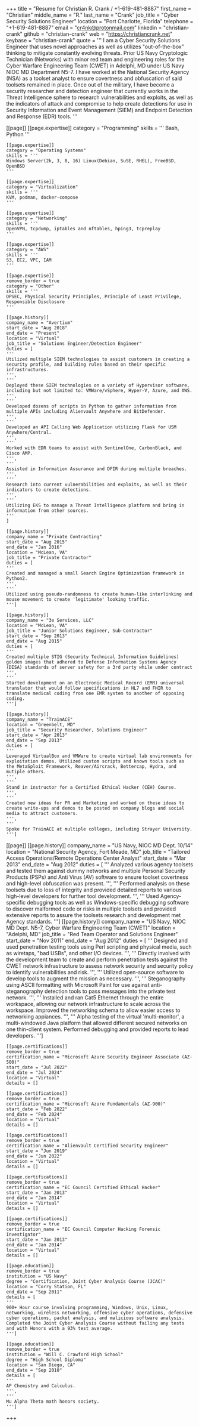 +++
title = "Resume for Christian R. Crank / +1-619-481-8887"
first_name = "Christian"
middle_name = "R."
last_name = "Crank"
job_title = "Cyber Security Solutions Engineer"
location = "Port Charlotte, Florida"
telephone = "+1-619-481-8887"
email = "cr4nk@protonmail.com"
linkedin = "christian-crank"
github = "christian-crank"
web = "https://christiancrank.net"
keybase = "christian-crank"
quote = '''
I am a Cyber Security Solutions Engineer that uses novel approaches as well as utilizes "out-of-the-box" thinking to mitigate constantly evolving threats. Prior US Navy Cryptologic Technician (Networks) with minor red team and engineering roles for the Cyber Warfare Engineering Team (CWET) in Adelphi, MD under US Navy NIOC MD Department N5-7. I have worked at the National Security Agency (NSA) as a toolset analyst to ensure covertness and obfuscation of said toolsets remained in place. Once out of the military, I have become a security researcher and detection engineer that currently works in the Threat Intelligence sphere to research vulnerabilities and exploits, as well as the indicators of attack and compromise to help create detections for use in Security Information and Event Management (SIEM) and Endpoint Detection and Response (EDR) tools.
'''

[[page]]
    [[page.expertise]]
    category = "Programming"
    skills = '''
    Bash, Python
    '''

    [[page.expertise]]
    category = "Operating Systems"
    skills = '''
    Windows Server(2k, 3, 8, 16) Linux(Debian, SuSE, RHEL), FreeBSD, OpenBSD
    '''

    [[page.expertise]]
    category = "Virtualization"
    skills = '''
    KVM, podman, docker-compose
    '''

    [[page.expertise]]
    category = "Networking"
    skills = '''
    OpenVPN, tcpdump, iptables and nftables, hping3, tcpreplay
    '''

    [[page.expertise]]
    category = "AWS"
    skills = '''
    S3, EC2, VPC, IAM
    '''

    [[page.expertise]]
    remove_border = true
    category = "Other"
    skills = '''
    OPSEC, Physical Security Principles, Principle of Least Privilege, Responsible Disclosure
    '''

    [[page.history]]
    company_name = "Avertium"
    start_date = "Aug 2018"
    end_date = "Present"
    location = "Virtual"
    job_title = "Solutions Engineer/Detection Engineer"
    duties = [
    '''
    Utilized multiple SIEM technologies to assist customers in creating a security profile, and building rules based on their specific infrastructures.
    ''',
    '''
    Deployed these SIEM technologies on a variety of Hypervisor software, including but not limited to: VMWare/vSphere, Hyper-V, Azure, and AWS.
    ''',
    '''
    Developed dozens of scripts in Python to gather information from multiple APIs including Alienvault Anywhere and BitDefender.
    ''',
    '''
    Developed an API Calling Web Application utilizing Flask for USM Anywhere/Central.
    ''',
    '''
    Worked with EDR teams to assist with SentinelOne, CarbonBlack, and Cisco AMP.
    ''',
    '''
    Assisted in Information Assurance and DFIR during multiple breaches.
    ''',
    '''
    Research into current vulnerabilities and exploits, as well as their indicators to create detections.
    ''',
    '''
    Utilizing EKS to manage a Threat Intelligence platform and bring in information from other sources.
    '''
    ]
    
    [[page.history]]
    company_name = "Private Contracting"
    start_date = "Aug 2015"
    end_date = "Jan 2016"
    location = "McLean, VA"
    job_title = "Private Contractor"
    duties = [
    '''
    Created and managed a small Search Engine Optimization framework in Python2.
    ''',
    '''
    Utilized using pseudo-randomness to create human-like interlinking and mouse movement to create 'legitimate' looking traffic.
    ''']

    [[page.history]]
    company_name = "3e Services, LLC"
    location = "McLean, VA"
    job_title = "Junior Solutions Engineer, Sub-Contractor"
    start_date = "Sep 2013"
    end_date = "Aug 2015"
    duties = [
    '''
    Created multiple STIG (Security Technical Information Guidelines) golden images that adhered to Defense Information Systems Agency (DISA) standards of server safety for a 3rd party while under contract
    ''',
    '''
    Started development on an Electronic Medical Record (EMR) universal translator that would follow specifications in HL7 and FHIR to translate medical coding from one EMR system to another of opposing coding.
    ''']

    [[page.history]]
    company_name = "TrainACE"
    location = "Greenbelt, MD"
    job_title = "Security Researcher, Solutions Engineer"
    start_date = "Apr 2013"
    end_date = "Sep 2013"
    duties = [
    '''
    Leveraged VirtualBox and VMWare to create virtual lab environments for exploitation demos. Utilized custom scripts and known tools such as the MetaSploit Framework, Reaver/Aircrack, Bettercap, Hydra, and mutiple others.
    ''',
    '''
    Stand in instructor for a Certified Ethical Hacker (CEH) Course.
    ''',
    '''
    Created new ideas for PR and Marketing and worked on these ideas to create write-ups and demos to be posted on company blogs and social media to attract customers.
    ''',
    '''
    Spoke for TrainACE at multiple colleges, including Strayer University.
    ''']

[[page]]
    [[page.history]]
    company_name = "US Navy, NIOC MD Dept. 10/14"
    location = "National Security Agency, Fort Meade, MD"
    job_title = "Tailored Access Operations/Remote Operations Center Analyst"
    start_date = "Mar 2013"
    end_date = "Aug 2012"
    duties = [
    '''
    Analyzed various agency toolsets and tested them against dummy networks and multiple Personal Security Products (PSPs) and Anti Virus (AV) software to ensure toolset covertness and high-level obfuscation was present.
    ''',
    '''
    Performed analysis on these toolsets due to loss of integrity and provided detailed reports to various high-level developers for further tool development.
    ''',
    '''
    Used Agency-specific debugging tools as well as Windows-specific debugging software to discover malformed code or risks in multiple toolsets and provided extensive reports to assure the toolsets research and development met Agency standards.
    ''']
    [[page.history]]
    company_name = "US Navy, NIOC MD Dept. N5-7, Cyber Warfare Engineering Team (CWET)"
    location = "Adelphi, MD"
    job_title = "Red Team Operator and Solutions Engineer"
    start_date = "Nov 2011"
    end_date = "Aug 2012"
    duties = [
    '''
    Designed and used penetration testing tools using Perl scripting and physical media, such as wiretaps, "bad USBs", and other I/O devices.
    ''',
    '''
    Directly involved with the development team to create and perform penetration tests against the CWET network infrastructure to assess network security and security policy to identify vulnerabilities and risk.
    ''',
    '''
    Utilized open-source software to develop tools to augment the mission as necessary.
    ''',
    '''
    Steganography using ASCII formatting with Microsoft Paint for use against anti-steganography detection tools to pass messages into the private test network.
    ''',
    '''
    Installed and ran Cat5 Ethernet through the entire workspace, allowing our network infrastructure to scale across the workspace. Improved the networking schema to allow easier access to networking appiances.
    ''',
    '''
    Alpha testing of the virtual 'multi-monitor', a multi-windowed Java platform that allowed different secured networks on one thin-client system. Performed debugging and provided reports to lead developers.
    ''']


    [[page.certifications]]
    remove_border = true
    certification_name = "Microsoft Azure Security Engineer Associate (AZ-500)"
    start_date = "Jul 2022"
    end_date = "Jul 2024"
    location = "Virtual"
    details = []

    [[page.certifications]]
    remove_border = true
    certification_name = "Microsoft Azure Fundamentals (AZ-900)"
    start_date = "Feb 2022"
    end_date = "Feb 2024"
    location = "Virtual"
    details = []

    [[page.certifications]]
    remove_border = true
    certification_name = "Alienvault Certified Security Engineer"
    start_date = "Jun 2019"
    end_date = "Jun 2022"
    location = "Virtual"
    details = []

	[[page.certifications]]
    remove_border = true
    certification_name = "EC Council Certified Ethical Hacker"
    start_date = "Jan 2013"
    end_date = "Jan 2014"
    location = "Virtual"
    details = []

	[[page.certifications]]
    remove_border = true
    certification_name = "EC Council Computer Hacking Forensic Investigator"
    start_date = "Jan 2013"
    end_date = "Jan 2014"
    location = "Virtual"
    details = []
    
    [[page.education]]
    remove_border = true
    institution = "US Navy"
    degree = "Certification, Joint Cyber Analysis Course (JCAC)"
    location = "Corry Station, FL"
    end_date = "Sep 2011"
    details = [
    '''
    900+ Hour course involving programming, Windows, Unix, Linux, networking, wireless networking, offensive cyber operations, defensive cyber operations, packet analysis, and malicious software analysis. Completed the Joint Cyber Analysis Course without failing any tests and with Honors with a 93% test average.
    ''']

    [[page.education]]
    remove_border = true
    institution = "Will C. Crawford High School"
    degree = "High School Diploma"
    location = "San Diego, CA"
    end_date = "Sep 2010"
    details = [
    '''
    AP Chemistry and Calculus.
    ''',
    '''
    Mu Alpha Theta math honors society.
    ''']
+++
